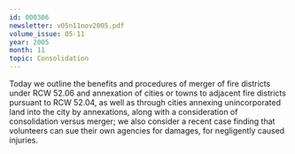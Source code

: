 ```yaml
---
id: 000306
newsletter: v05n11nov2005.pdf
volume_issue: 05-11
year: 2005
month: 11
topic: Consolidation
---
```


Today we outline the benefits and procedures of merger of fire districts under RCW 52.06 and annexation of cities or towns to adjacent fire districts pursuant to RCW 52.04, as well as through cities annexing unincorporated land into the city by annexations, along with a consideration of consolidation versus merger; we also consider a recent case finding that volunteers can sue their own agencies for damages, for negligently caused injuries.